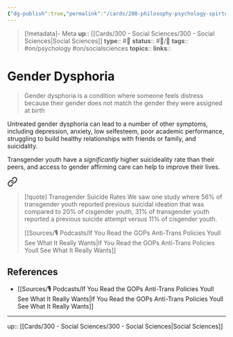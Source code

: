 ```yaml
---
{"dg-publish":true,"permalink":"/cards/200-philosophy-psychology-spirtuality-religion/gender-dysphoria/","title":"Gender Dysphoria"}
---
```


> [!metadata]- Meta
> **up**:: [[Cards/300 - Social Sciences/300 - Social Sciences\|Social Sciences]]
> **type**:: #📝 
> **status**:: #📝/🌿 
> **tags**::  #on/psychology #on/socialsciences 
> **topics**:: 
> **links**::


# Gender Dysphoria

> Gender dysphoria is a condition where someone feels distress because their gender does not match the gender they were assigned at birth

Untreated gender dysphoria can lead to a number of other symptoms, including depression, anxiety, low selfesteem, poor academic performance, struggling to build healthy relationships with friends or family, and suicidality.

Transgender youth have a *significantly* higher suicideality rate than their peers, and access to gender affirming care can help to improve their lives.


<div class="transclusion internal-embed is-loaded"><a class="markdown-embed-link" href="/cards/zettels/transgender-youth-are-far-more-suicidal-than-cisgender-youth/#trans-suicide-rates" aria-label="Open link"><svg xmlns="http://www.w3.org/2000/svg" width="24" height="24" viewBox="0 0 24 24" fill="none" stroke="currentColor" stroke-width="2" stroke-linecap="round" stroke-linejoin="round" class="svg-icon lucide-link"><path d="M10 13a5 5 0 0 0 7.54.54l3-3a5 5 0 0 0-7.07-7.07l-1.72 1.71"></path><path d="M14 11a5 5 0 0 0-7.54-.54l-3 3a5 5 0 0 0 7.07 7.07l1.71-1.71"></path></svg></a><div class="markdown-embed">



> [!quote] Transgender Suicide Rates
> We saw one study where 56% of transgender youth reported previous suicidal ideation that was compared to 20% of cisgender youth, 31% of transgender youth reported a previous suicide attempt versus 11% of cisgender youth.
> 
> [[Sources/🎙 Podcasts/If You Read the GOPs Anti-Trans Policies Youll See What It Really Wants\|If You Read the GOPs Anti-Trans Policies Youll See What It Really Wants]]


</div></div>


## References
- [[Sources/🎙 Podcasts/If You Read the GOPs Anti-Trans Policies Youll See What It Really Wants\|If You Read the GOPs Anti-Trans Policies Youll See What It Really Wants]]
---
up:: [[Cards/300 - Social Sciences/300 - Social Sciences\|Social Sciences]]

